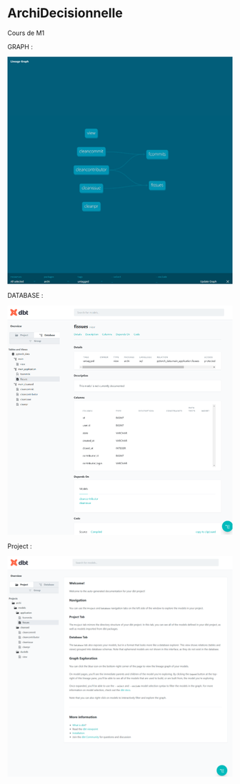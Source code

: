 # ArchiDecisionnelle
Cours de M1

GRAPH : 

![img.png](img.png)


DATABASE : 

![img_1.png](img_1.png)



Project : 

![img_2.png](img_2.png)
